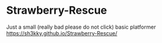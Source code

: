 # Strawberry-Rescue
Just a small (really bad please do not click) basic platformer
https://sh3kky.github.io/Strawberry-Rescue/
